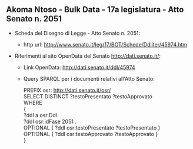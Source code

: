 ## Akoma Ntoso - Bulk Data - 17a legislatura - Atto Senato n. 2051 ##

* Scheda del Disegno di Legge - Atto Senato n. 2051:
	* http url: http://www.senato.it/leg/17/BGT/Schede/Ddliter/45974.htm

* Riferimenti al sito OpenData del Senato http://dati.senato.it/:
	* Link OpenData: http://dati.senato.it/ddl/45974
	* Query SPARQL per i documenti relativi all'Atto Senato:

        PREFIX osr: <http://dati.senato.it/osr/>  
		SELECT DISTINCT ?testoPresentato ?testoApprovato  
		WHERE  
		{  
		    ?ddl a osr:Ddl.  
		    ?ddl osr:idFase 2051 .  
		    OPTIONAL { ?ddl osr:testoPresentato ?testoPresentato }  
		    OPTIONAL { ?ddl osr:testoApprovato ?testoApprovato }  
		}
		